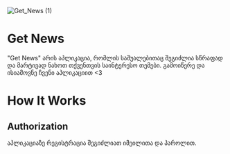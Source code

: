 ![Get_News (1)](https://user-images.githubusercontent.com/59829771/151655354-5428ca65-fa56-43cc-9d3e-06aea9178f27.png)


# Get News

"Get News" არის აპლიკაცია, რომლის საშუალებითაც შეგიძლია სწრაფად და მარტივად ნახოთ თქვენთვის საინტერესო თემები. გამოიწერე და ისიამოვნე ჩვენი აპლიკაციით <3

# How It Works

## Authorization

აპლიკაციაზე რეგისტრაცია შეგიძლიათ იმეილითა და პაროლით.
